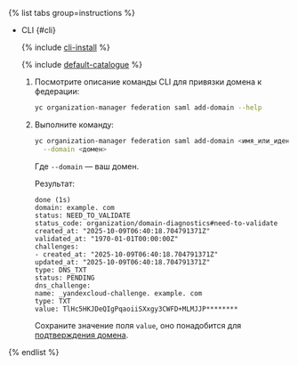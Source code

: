 {% list tabs group=instructions %}

- CLI {#cli}

  {% include [cli-install](../cli-install.md) %}

  {% include [default-catalogue](../default-catalogue.md) %}

  1. Посмотрите описание команды CLI для привязки домена к федерации:

     ```bash
     yc organization-manager federation saml add-domain --help
     ```

  1. Выполните команду:

      ```bash
      yc organization-manager federation saml add-domain <имя_или_идентификатор_федерации> \
        --domain <домен>
      ```

      Где `--domain` — ваш домен.

      Результат:

      ```text
      done (1s)
      domain: example. com
      status: NEED_TO_VALIDATE
      status_code: organization/domain-diagnostics#need-to-validate
      created_at: "2025-10-09T06:40:18.704791371Z"
      validated_at: "1970-01-01T00:00:00Z"
      challenges:
      - created_at: "2025-10-09T06:40:18.704791371Z"
      updated_at: "2025-10-09T06:40:18.704791371Z"
      type: DNS_TXT
      status: PENDING
      dns_challenge:
      name: _yandexcloud-challenge. example. com
      type: TXT
      value: TlHc5HKJDeQIgPqaoiiSXxgy3CWFD+MLMJJP********
      ```

      Сохраните значение поля `value`, оно понадобится для [подтверждения домена](../../organization/operations/user-pools/validate-domain.md).

{% endlist %}